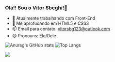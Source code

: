 ### Olá!! Sou o Vitor Sbeghi!👋

- 🔭 Atualmente trabalhando com Front-End
- 🌱 Me aprofudando em HTML5 e CSS3
- 📫 Email para contato: vitorsbg123@outlook.com
- 😄 Pronouns: Ele/Dele

![Anurag's GitHub stats](https://github-readme-stats.vercel.app/api?username=SbgVit0r&show_icons=true&theme=dracula)
![Top Langs](https://github-readme-stats.vercel.app/api/top-langs/?username=SbgVit0r)

<img src="https://cdn.jsdelivr.net/gh/devicons/devicon/icons/javascript/javascript-original.svg" />
